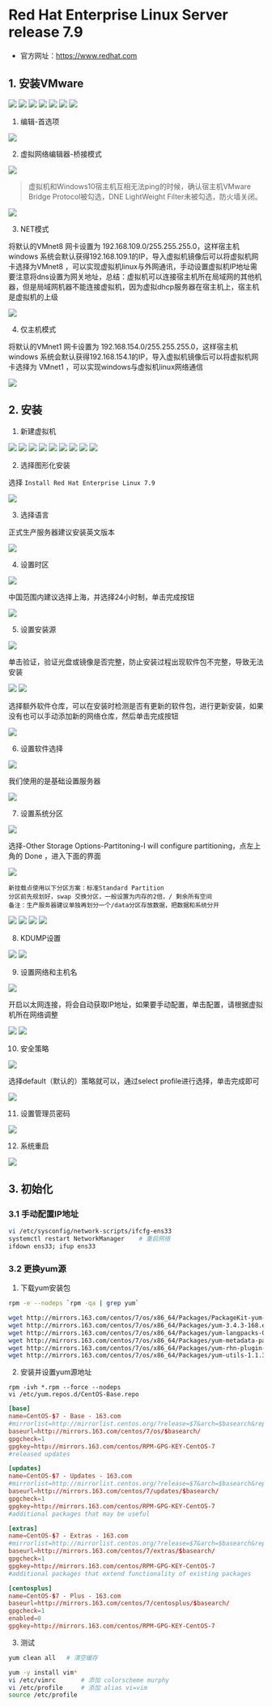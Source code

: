 # Red Hat Enterprise Linux Server release 7.9

- 官方网址：https://www.redhat.com

## 1. 安装VMware

![](../../assets/_images/deploy/rhel7/Vm1.png)
![](../../assets/_images/deploy/rhel7/Vm2.png)
![](../../assets/_images/deploy/rhel7/Vm3.png)
![](../../assets/_images/deploy/rhel7/Vm4.png)
![](../../assets/_images/deploy/rhel7/Vm5.png)
![](../../assets/_images/deploy/rhel7/Vm6.png)
![](../../assets/_images/deploy/rhel7/Vm7.png)

1. 编辑-首选项

![](../../assets/_images/deploy/rhel7/Vm8.png)


2. 虚拟网络编辑器-桥接模式

![](../../assets/_images/deploy/rhel7/Vm9.png)

> 虚拟机和Windows10宿主机互相无法ping的时候，确认宿主机VMware Bridge Protocol被勾选，DNE LightWeight Filter未被勾选，防火墙关闭。

![](../../assets/_images/deploy/rhel7/Vm10.png)

3. NET模式

将默认的VMnet8 网卡设置为 192.168.109.0/255.255.255.0，这样宿主机 windows 系统会默认获得192.168.109.1的IP，导入虚拟机镜像后可以将虚拟机网卡选择为VMnet8 ，可以实现虚拟机linux与外网通讯，手动设置虚拟机IP地址需要注意将dns设置为网关地址，总结：虚拟机可以连接宿主机所在局域网的其他机器，但是局域网机器不能连接虚拟机，因为虚拟dhcp服务器在宿主机上，宿主机是虚拟机的上级

![](../../assets/_images/deploy/rhel7/Vm11.png)

4. 仅主机模式

将默认的VMnet1 网卡设置为 192.168.154.0/255.255.255.0，这样宿主机 windows 系统会默认获得192.168.154.1的IP，导入虚拟机镜像后可以将虚拟机网卡选择为 VMnet1 ，可以实现windows与虚拟机linux网络通信

![](../../assets/_images/deploy/rhel7/Vm12.png)

## 2. 安装

1. 新建虚拟机

![](../../assets/_images/deploy/rhel7/1.png)
![](../../assets/_images/deploy/rhel7/2.png)
![](../../assets/_images/deploy/rhel7/3.png)
![](../../assets/_images/deploy/rhel7/4.png)
![](../../assets/_images/deploy/rhel7/5.png)
![](../../assets/_images/deploy/rhel7/6.png)
![](../../assets/_images/deploy/rhel7/7.png)
![](../../assets/_images/deploy/rhel7/8.png)
![](../../assets/_images/deploy/rhel7/9.png)

2. 选择图形化安装

选择 `Install Red Hat Enterprise Linux 7.9`

![](../../assets/_images/deploy/rhel7/10.png)

3. 选择语言

正式生产服务器建议安装英文版本

![](../../assets/_images/deploy/rhel7/11.png)

4. 设置时区

![](../../assets/_images/deploy/rhel7/12.png)

中国范围内建议选择上海，并选择24小时制，单击完成按钮

![](../../assets/_images/deploy/rhel7/13.png)

5. 设置安装源

![](../../assets/_images/deploy/rhel7/14.png)

单击验证，验证光盘或镜像是否完整，防止安装过程出现软件包不完整，导致无法安装

![](../../assets/_images/deploy/rhel7/15.png)
![](../../assets/_images/deploy/rhel7/16.png)

选择额外软件仓库，可以在安装时检测是否有更新的软件包，进行更新安装，如果没有也可以手动添加新的网络仓库，然后单击完成按钮

![](../../assets/_images/deploy/rhel7/17.png)

6. 设置软件选择

![](../../assets/_images/deploy/rhel7/18.png)

我们使用的是基础设置服务器

![](../../assets/_images/deploy/rhel7/19.png)

7. 设置系统分区

![](../../assets/_images/deploy/rhel7/20.png)

选择-Other Storage Options-Partitoning-I will configure partitioning，点左上角的 Done ，进入下面的界面

![](../../assets/_images/deploy/rhel7/21.png)

```
新挂载点使用以下分区方案：标准Standard Partition
分区前先规划好，swap 交换分区，一般设置为内存的2倍，/ 剩余所有空间
备注：生产服务器建议单独再划分一个/data分区存放数据，把数据和系统分开
```

![](../../assets/_images/deploy/rhel7/22.png)
![](../../assets/_images/deploy/rhel7/23.png)
![](../../assets/_images/deploy/rhel7/24.png)
![](../../assets/_images/deploy/rhel7/25.png)

8. KDUMP设置

![](../../assets/_images/deploy/rhel7/26.png)
![](../../assets/_images/deploy/rhel7/27.png)

9. 设置网络和主机名

![](../../assets/_images/deploy/rhel7/28.png)

开启以太网连接，将会自动获取IP地址，如果要手动配置，单击配置，请根据虚拟机所在网络调整

![](../../assets/_images/deploy/rhel7/29.png)
![](../../assets/_images/deploy/rhel7/30.png)

10. 安全策略

![](../../assets/_images/deploy/rhel7/31.png)

选择default（默认的）策略就可以，通过select profile进行选择，单击完成即可

![](../../assets/_images/deploy/rhel7/32.png)

11. 设置管理员密码

![](../../assets/_images/deploy/rhel7/33.png)

12. 系统重启

![](../../assets/_images/deploy/rhel7/34.png)

## 3. 初始化

### 3.1 手动配置IP地址

```bash
vi /etc/sysconfig/network-scripts/ifcfg-ens33   
systemctl restart NetworkManager    # 重启网络
ifdown ens33; ifup ens33
```

### 3.2 更换yum源

1. 下载yum安装包

```bash
rpm -e --nodeps `rpm -qa | grep yum`

wget http://mirrors.163.com/centos/7/os/x86_64/Packages/PackageKit-yum-1.1.10-2.el7.centos.x86_64.rpm
wget http://mirrors.163.com/centos/7/os/x86_64/Packages/yum-3.4.3-168.el7.centos.noarch.rpm
wget http://mirrors.163.com/centos/7/os/x86_64/Packages/yum-langpacks-0.4.2-7.el7.noarch.rpm
wget http://mirrors.163.com/centos/7/os/x86_64/Packages/yum-metadata-parser-1.1.4-10.el7.x86_64.rpm
wget http://mirrors.163.com/centos/7/os/x86_64/Packages/yum-rhn-plugin-2.0.1-10.el7.noarch.rpm
wget http://mirrors.163.com/centos/7/os/x86_64/Packages/yum-utils-1.1.31-54.el7_8.noarch.rpm
```

2. 安装并设置yum源地址

```
rpm -ivh *.rpm --force --nodeps
vi /etc/yum.repos.d/CentOS-Base.repo
```

```conf
[base]
name=CentOS-$7 - Base - 163.com
#mirrorlist=http://mirrorlist.centos.org/?release=$7&arch=$basearch&repo=os
baseurl=http://mirrors.163.com/centos/7/os/$basearch/
gpgcheck=1
gpgkey=http://mirrors.163.com/centos/RPM-GPG-KEY-CentOS-7
#released updates

[updates]
name=CentOS-$7 - Updates - 163.com
#mirrorlist=http://mirrorlist.centos.org/?release=$7&arch=$basearch&repo=updates
baseurl=http://mirrors.163.com/centos/7/updates/$basearch/
gpgcheck=1
gpgkey=http://mirrors.163.com/centos/RPM-GPG-KEY-CentOS-7
#additional packages that may be useful

[extras]
name=CentOS-$7 - Extras - 163.com
#mirrorlist=http://mirrorlist.centos.org/?release=$7&arch=$basearch&repo=extras
baseurl=http://mirrors.163.com/centos/7/extras/$basearch/
gpgcheck=1
gpgkey=http://mirrors.163.com/centos/RPM-GPG-KEY-CentOS-7
#additional packages that extend functionality of existing packages

[centosplus]
name=CentOS-$7 - Plus - 163.com
baseurl=http://mirrors.163.com/centos/7/centosplus/$basearch/
gpgcheck=1
enabled=0
gpgkey=http://mirrors.163.com/centos/RPM-GPG-KEY-CentOS-7
```

3. 测试

```bash
yum clean all   # 清空缓存

yum -y install vim*
vi /etc/vimrc       # 添加 colorscheme murphy
vi /etc/profile     # 添加 alias vi=vim
source /etc/profile 
```

